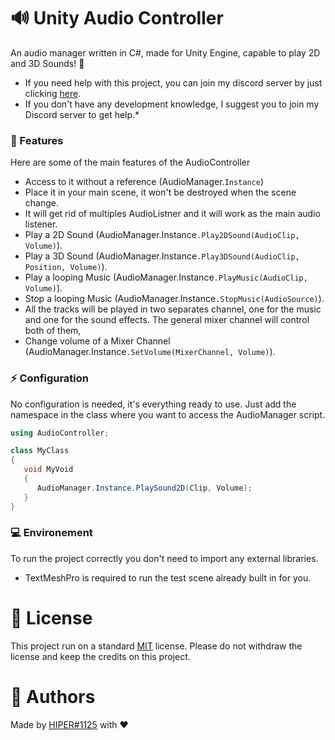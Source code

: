 # 🔊 Unity Audio Controller

An audio manager written in C#, made for Unity Engine, capable to play 2D and 3D Sounds! 🎵

- If you need help with this project, you can join my discord server by just clicking [here](https://discord.gg/hKFFG2JD9M).
- If you don't have any development knowledge, I suggest you to join my Discord server to get help.*

### 🎼 Features

Here are some of the main features of the AudioController

- Access to it without a reference (AudioManager.`Instance`)
- Place it in your main scene, it won't be destroyed when the scene change.
- It will get rid of multiples AudioListner and it will work as the main audio listener.
- Play a 2D Sound (AudioManager.Instance`.Play2DSound(AudioClip, Volume)`).
- Play a 3D Sound (AudioManager.Instance`.Play3DSound(AudioClip, Position, Volume)`).
- Play a looping Music (AudioManager.Instance`.PlayMusic(AudioClip, Volume)`).
- Stop a looping Music (AudioManager.Instance`.StopMusic(AudioSource)`).
- All the tracks will be played in two separates channel, one for the music and one for the sound effects. The general mixer channel will control both of them, 
- Change volume of a Mixer Channel (AudioManager.Instance`.SetVolume(MixerChannel, Volume)`).

### ⚡ Configuration

No configuration is needed, it's everything ready to use. Just add the namespace in the class where you want to access the AudioManager script. 

```c#
using AudioController;

class MyClass
{
   void MyVoid
   {
      AudioManager.Instance.PlaySound2D(Clip, Volume);
   }
}
```

### 💻 Environement

To run the project correctly you don't need to import any external libraries.

- TextMeshPro is required to run the test scene already built in for you.

# 📑 License
This project run on a standard [MIT](https://github.com/Hiper1125/UnityAudioController/blob/main/LICENSE) license.
Please do not withdraw the license and keep the credits on this project.

# 👤 Authors
Made by [HIPER#1125](https://github.com/Hiper1125) with ❤️
